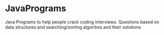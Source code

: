 # JavaPrograms

Java Programs to help people crack coding interviews.
Questions based on data structures and searching/sorting algoritms and their solutions 
